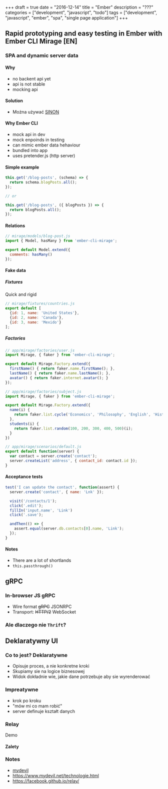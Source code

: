 +++
draft = true
date = "2016-12-14"
title = "Ember"
description = "???"
categories = ["development", "javascript", "todo"]
tags = ["development", "javascript", "ember", "spa", "single page application"]
+++

## Rapid prototyping and easy testing in Ember with Ember CLI Mirage [EN] 

### SPA and dynamic server data

#### Why

* no backent api yet
* api is not stable
* mocking api

#### Solution 

* Można używać [SINON](http://sinonjs.org/)

#### Why Ember CLI

* mock api in dev
* mock enpoinds in testing
* can mimic ember data hehaviour
* bundled into app
* uses pretender.js (http server)

#### Simple example

```javascript
this.get('/blog-posts', (schema) => {
  return schema.blogPosts.all();
});

// or

this.get('/blog-posts', ({ blogPosts }) => {
  return blogPosts.all();
});
```

#### Relations

```javascript
// mirage/models/blog-post.js
import { Model, hasMany } from 'ember-cli-mirage';

export default Model.extend({
  comments: hasMany()
});
```

#### Fake data

##### Fixtures

Quick and rigid

```javascript
// mirage/fixtures/countries.js
export default [
  {id: 1, name: 'United States'},
  {id: 2, name: 'Canada'},
  {id: 3, name: 'Mexido'}
];
```

##### Factories

```javascript
// app/mirage/factories/user.js
import Mirage, { faker } from 'ember-cli-mirage';

export default Mirage.Factory.extend({
  firstName() { return faker.name.firstName(); },
  lastName() { return faker.name.lastName(); },
  avatar() { return faker.internet.avatar(); }
});
```

```javascript
// app/mirage/factories/subject.js
import Mirage, { faker } from 'ember-cli-mirage';

export default Mirage.Factory.extend({
  name(i) {
    return faker.list.cycle('Economics', 'Philosophy', 'English', 'History', 'Mathematics')(i);
  },
  students(i) {
    return faker.list.random(100, 200, 300, 400, 500)(i);
  }
})
```

```javascript
// app/mirage/scenarios/default.js
export default function(server) {
  var contact = server.create('contact');
  server.createList('address', { contact_id: contact.id });
}
```

#### Acceptance tests

```javascript
test('I can update the contact', function(assert) {
  server.create('contact', { name: 'Lnk' });

  visit('/contacts/1');
  click('.edit');
  fillIn('input.name', 'Link')
  click('.save');

  andThen(() => {
    assert.equal(server.db.contacts[0].name, 'Link');
  });
}
```

#### Notes
* There are a lot of shortlands
* `this.passthrough()`

## gRPC

### In-browser JS gRPC

* Wire format ~~gRPC~~ JSONRPC
* Transport: ~~HTTP/2~~ WebSocket

### Ale dlaczego nie `Thrift`?

## Deklaratywny UI

### Co to jest? Deklaratywne

* Opisuje proces, a nie konkretne kroki
* Skupiamy sie na logice biznesowej
* Widok dokładnie wie, jakie dane potrzebuje aby sie wyrenderować

### Impreatywne

* krok po kroku
* "mów mi co mam robić"
* server definuje kształt danych

### Relay

Demo

#### Zalety

### Notes
* [mydevil](https://www.mydevil.net/)
* https://www.mydevil.net/technologie.html
* https://facebook.github.io/relay/